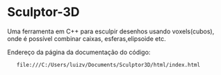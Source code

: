 # Sculptor-3D
Uma ferramenta em C++ para esculpir desenhos usando voxels(cubos), onde é possível combinar caixas, esferas,elipsoide etc.

Endereço da página da documentação do código:

       file:///C:/Users/luizv/Documents/Sculptor3D/html/index.html
